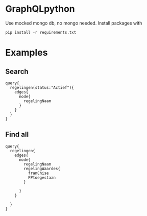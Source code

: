 # GraphQLpython
Use mocked mongo db, no mongo needed.
Install packages with 

    pip install -r requirements.txt


# Examples
## Search
    query{
      regelingen(status:"Actief"){
        edges{
          node{
            regelingNaam
          }
        }        
      }
    }
    
## Find all  
    query{
      regelingen{
        edges{
          node{
            regelingNaam
            regelingWaardes{
              franChise
              PPtoegestaan
            }
            
          }
        }
        
      }
    }
